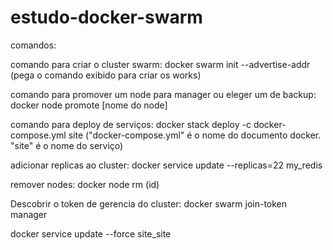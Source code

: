 # estudo-docker-swarm

comandos:

comando para criar o cluster swarm:
    docker swarm init --advertise-addr (pega o comando exibido para criar os works)

comando para promover um node para manager ou eleger um de backup:
    docker node promote [nome do node]

comando para deploy de serviços:
    docker stack deploy -c docker-compose.yml site ("docker-compose.yml" é o nome do documento docker. "site" é o nome do serviço)

adicionar replicas ao cluster:
    docker service update --replicas=22 my_redis

remover nodes:
    docker node rm (id)


Descobrir o token de gerencia do cluster:
    docker swarm join-token manager

docker service update --force site_site

